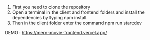 
1. First you need to clone the repository 
2. Open a terminal in the client and frontend folders and install the dependencies by typing npm install.
3. Then in the client folder enter the command npm run start:dev

DEMO : https://mern-movie-frontend.vercel.app/